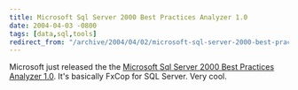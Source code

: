 ```yaml
---
title: Microsoft Sql Server 2000 Best Practices Analyzer 1.0
date: 2004-04-03 -0800
tags: [data,sql,tools]
redirect_from: "/archive/2004/04/02/microsoft-sql-server-2000-best-practices-analyzer-10.aspx/"
---
```


Microsoft just released the the [Microsoft Sql Server 2000 Best
Practices Analyzer
1.0](http://www.microsoft.com/downloads/details.aspx?familyid=B352EB1F-D3CA-44EE-893E-9E07339C1F22&displaylang=en).
It's basically FxCop for SQL Server. Very cool.

